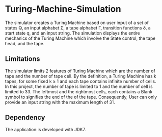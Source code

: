 Turing-Machine-Simulation
=========================
The simulator creates a Turing Machine based on user input of a set of states Q, an  input alphabet Σ, a tape alphabet Γ, transition functions δ, a start state q, and an input string. The simulation displays the entire mechanics of the Turing Machine which involve the State control, the tape head, and the tape.

Limitations
-----------
The simulator limits 2 features of Turing Machine which are the number of tape and the number of tape cell. By the definition, a Turing Machine has k tapes, for some fixed k ≥ 1 and each tape contains infinite number of cells. In this project, the number of tape is limited to 1 and the number of cell is limited to 33. The leftmost and the rightmost cells, each contains a Blank symbol to signifies the end of the of the tape. Consequently, User can only provide an input string with the maximum length of 31.

Dependency
----------
The application is developed with JDK7.

